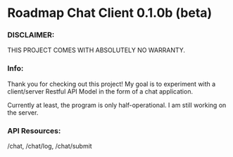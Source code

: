 
# Roadmap Chat Client 0.1.0b (beta)
### DISCLAIMER:
THIS PROJECT COMES WITH ABSOLUTELY NO WARRANTY.
### Info:
Thank you for checking out this project! My goal is to experiment with a client/server Restful API Model in the form of a chat application.

Currently at least, the program is only half-operational. I am still working on the server.
### API Resources:
/chat, /chat/log, /chat/submit